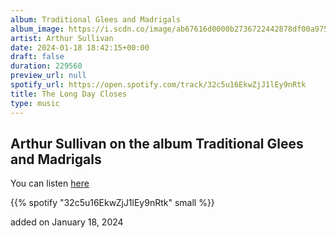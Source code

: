 ```yaml
---
album: Traditional Glees and Madrigals
album_image: https://i.scdn.co/image/ab67616d0000b2736722442878df00a9759469ca
artist: Arthur Sullivan
date: 2024-01-18 18:42:15+00:00
draft: false
duration: 229560
preview_url: null
spotify_url: https://open.spotify.com/track/32c5u16EkwZjJ1lEy9nRtk
title: The Long Day Closes
type: music
---
```



## Arthur Sullivan on the album Traditional Glees and Madrigals

You can listen [here](https://open.spotify.com/track/32c5u16EkwZjJ1lEy9nRtk)

{{% spotify "32c5u16EkwZjJ1lEy9nRtk" small %}}

added on January 18, 2024